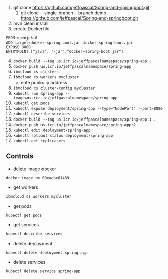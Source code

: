 1. git clone https://github.com/jeffpascal/Spring-and-springboot.git
   1. git clone --single-branch --branch demo https://github.com/jeffpascal/Spring-and-springboot.git
2. mvn clean install
3. create Dockerfile
```
FROM openjdk:8
ADD target/docker-spring-boot.jar docker-spring-boot.jar
EXPOSE 8080
ENTRYPOINT ["java", "-jar","docker-spring-boot.jar"]
```
4. ```docker build --tag us.icr.io/jeffpascalnamespace/spring-app .```
5. ```docker push us.icr.io/jeffpascalnamespace/spring-app```
6. ```ibmcloud cs clusters```
7. ```ibmcloud cs workers mycluster```
    - note public ip address
8. ```ibmcloud cs cluster-config mycluster```
9. ```kubectl run spring-app --image=us.icr.io/jeffpascalnamespace/spring-app```
10. ```kubectl get pods```
11. ```kubectl expose deployment/spring-app --type="NodePort" --port=8080```
12. ```kubectl describe services```
13. ```docker build --tag us.icr.io/jeffpascalnamespace/spring-app:1 .```
14. ```docker push us.icr.io/jeffpascalnamespace/spring-app:2```
15. ```kubectl edit deployment/spring-app```
16. ```kubectl rollout status deployment/spring-app```
17. ```kubectl get replicasets```

## Controls

- delete image docker

```docker image rm 09eaebc81439```

- get workers

```ibmcloud cs workers mycluster```

- get pods

```kubectl get pods```

- get services
  
```kubectl describe services```

- delete deployment
  
```kubectl delete deployment spring-app```

- delete services

```kubectl delete service spring-app```

